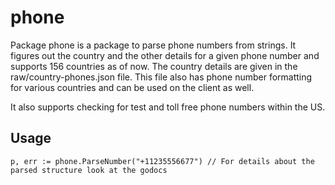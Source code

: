 # phone

Package phone is a package to parse phone numbers from strings. It figures out the country and the other details for a given phone number and supports 156 countries as of now. The country details are given in the raw/country-phones.json file. This file also has phone number formatting for various countries and can be used on the client as well. 

It also supports checking for test and toll free phone numbers within the US. 

## Usage

```
p, err := phone.ParseNumber("+11235556677") // For details about the parsed structure look at the godocs

```
